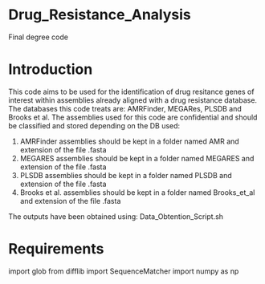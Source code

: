# Drug_Resistance_Analysis
Final degree code

# Introduction
This code aims to be used for the identification of drug resitance genes of interest within assemblies already aligned with a drug resistance database.
The databases this code treats are: AMRFinder, MEGARes, PLSDB and Brooks et al.
The assemblies used for this code are confidential and should be classified and stored depending on the DB used:
  1. AMRFinder assemblies should be kept in a folder named AMR and extension of the file .fasta
  2. MEGARES assemblies should be kept in a folder named MEGARES and extension of the file .fasta
  3. PLSDB assemblies should be kept in a folder named PLSDB and extension of the file .fasta
  4. Brooks et al. assemblies should be kept in a folder named Brooks_et_al and extension of the file .fasta

The outputs have been obtained using: Data_Obtention_Script.sh

# Requirements
import glob
from difflib import SequenceMatcher
import numpy as np
        
        
        
        
